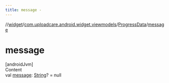 ```yaml
---
title: message -
---
```

//[widget](../../index.md)/[com.uploadcare.android.widget.viewmodels](../index.md)/[ProgressData](index.md)/[message](message.md)



# message  
[androidJvm]  
Content  
val [message](message.md): [String](https://kotlinlang.org/api/latest/jvm/stdlib/kotlin/-string/index.html)? = null  



